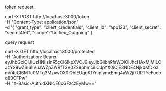 token request

 curl -X POST http://localhost:3000/token \
  -H "Content-Type: application/json" \
  -d '{
    "grant_type": "client_credentials",
    "client_id": "app123",
    "client_secret": "secret456",
	"scope":"Unified_Outgoing"
  }'

  query request

  curl -X GET http://localhost:3000/protected \
  -H "Authorization: Bearer eyJhbGciOiJIUzI1NiIsInR5cCI6IkpXVCJ9.eyJjbGllbnRfaWQiOiJhcHAxMjMiLCJzY29wZSI6IlVuaWZpZWRfT3V0Z29pbmciLCJpYXQiOjE3NDE4Njk0MDksImV4cCI6MTc0MTg3MzAwOX0.QhIEUqgKfYnipIymcEmg4aW2ji7URTYeFucbq80CFPw" \
  -H "X-Basic-Auth:dXNlcjE6cGFzczEyMw=="
